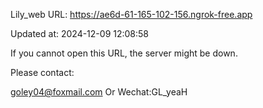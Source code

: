 Lily_web URL: https://ae6d-61-165-102-156.ngrok-free.app

Updated at: 2024-12-09 12:08:58

If you cannot open this URL, the server might be down.

Please contact: 

goley04@foxmail.com Or Wechat:GL_yeaH